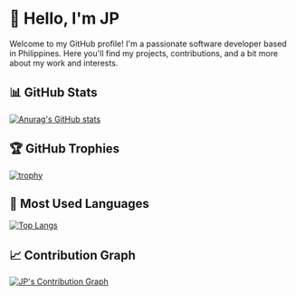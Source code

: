 # 👋 Hello, I'm JP

Welcome to my GitHub profile! I'm a passionate software developer based in Philippines. Here you'll find my projects, contributions, and a bit more about my work and interests.

## 📊 GitHub Stats

[![Anurag's GitHub stats](https://github-readme-stats.vercel.app/api?username=jaypeepeep&show_icons=true&hide_title=true&count_private=true&hide=prs&theme=radical)](https://github.com/anuraghazra/github-readme-stats)

## 🏆 GitHub Trophies

[![trophy](https://github-profile-trophy.vercel.app/?username=jaypeepeep&theme=onedark)](https://github.com/ryo-ma/github-profile-trophy)

## 🚀 Most Used Languages

[![Top Langs](https://github-readme-stats.vercel.app/api/top-langs?username=jaypeepeep&show_icons=true&locale=en&layout=compact)](https://github-readme-stats.vercel.app/api/top-langs?username=jaypeepeep&show_icons=true&locale=en&layout=compact)




## 📈 Contribution Graph

[![JP's Contribution Graph](https://github-readme-stats.vercel.app/api/wakatime?username=jaypeepeep&layout=compact&theme=radical)](https://github.com/anuraghazra/github-readme-stats)






